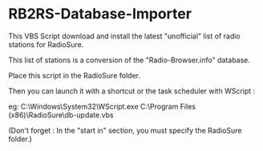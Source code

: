 # RB2RS-Database-Importer
This VBS Script download and install the latest "unofficial" list of radio stations for RadioSure.

This list of stations is a conversion of the "Radio-Browser.info" database.

Place this script in the RadioSure folder. 

Then you can launch it with a shortcut or the task scheduler with WScript :

eg: C:\Windows\System32\WScript.exe C:\Program Files (x86)\RadioSure\db-update.vbs

(Don't forget : In the "start in" section, you must specify the RadioSure folder.)
